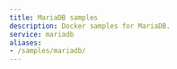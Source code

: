 ```yaml
---
title: MariaDB samples
description: Docker samples for MariaDB.
service: mariadb
aliases:
- /samples/mariadb/
---
```

